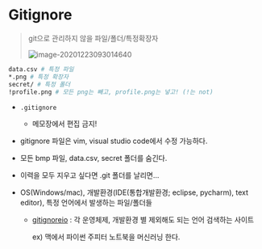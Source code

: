 # Gitignore

> git으로 관리하지 않을 파일/폴더/특정확장자
>
> ![image-20201223093014640](C:%5CUsers%5Cuser%5CDesktop%5CTIL%5Cgit%5Cmd-images%5Cimage-20201223093014640.png)

```bash
data.csv # 특정 파일
*.png # 특정 확장자
secret/ # 특정 폴더
!profile.png # 모든 png는 빼고, profile.png는 넣고! (!는 not)
```

* `.gitignore`
  * 메모장에서 편집 금지!



* gitignore 파일은 vim, visual studio code에서 수정 가능하다.

* 모든 bmp 파일, data.csv, secret 폴더를 숨긴다.

* 이력을 모두 지우고 싶다면 .git 폴더를 날리면...

* OS(Windows/mac), 개발환경(IDE(통합개발환경; eclipse, pycharm), text editor), 특정 언어에서 발생하는 파일/폴더들

  * [gitignoreio](https://www.toptal.com/developers/gitignore) : 각 운영체제, 개발환경 별 제외해도 되는 언어 검색하는 사이트

    ex) 맥에서 파이썬 주피터 노트북을 머신러닝 한다.
